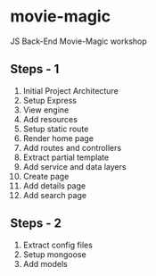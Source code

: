 # movie-magic
JS Back-End Movie-Magic workshop

## Steps - 1
 1. Initial Project Architecture 
 2. Setup Express
 3. View engine
 4. Add resources
 5. Setup static route
 6. Render home page
 7. Add routes and controllers
 8. Extract partial template
 9. Add service and data layers
 10. Create page
 11. Add details page
 12. Add search page

## Steps - 2
 1. Extract config files
 2. Setup mongoose
 3. Add models